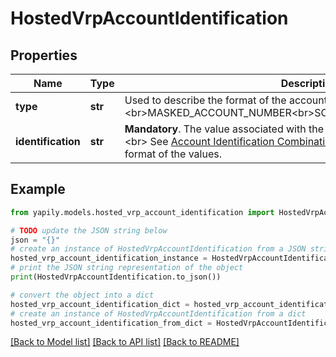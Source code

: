 # HostedVrpAccountIdentification


## Properties

Name | Type | Description | Notes
------------ | ------------- | ------------- | -------------
**type** | **str** | Used to describe the format of the account.&lt;br&gt;&lt;br&gt; Allowed values: &lt;br&gt;MASKED_ACCOUNT_NUMBER&lt;br&gt;SORT_CODE&lt;br&gt;ACCOUNT_NUMBER  | 
**identification** | **str** | __Mandatory__. The value associated with the account identification type.&lt;br&gt;&lt;br&gt; See [Account Identification Combinations](https://docs.yapily.com/pages/key-concepts/payments/payment-execution/intro-to-payment-execution/#account-identifications-combinations) for more information on the format of the values. | 

## Example

```python
from yapily.models.hosted_vrp_account_identification import HostedVrpAccountIdentification

# TODO update the JSON string below
json = "{}"
# create an instance of HostedVrpAccountIdentification from a JSON string
hosted_vrp_account_identification_instance = HostedVrpAccountIdentification.from_json(json)
# print the JSON string representation of the object
print(HostedVrpAccountIdentification.to_json())

# convert the object into a dict
hosted_vrp_account_identification_dict = hosted_vrp_account_identification_instance.to_dict()
# create an instance of HostedVrpAccountIdentification from a dict
hosted_vrp_account_identification_from_dict = HostedVrpAccountIdentification.from_dict(hosted_vrp_account_identification_dict)
```
[[Back to Model list]](../README.md#documentation-for-models) [[Back to API list]](../README.md#documentation-for-api-endpoints) [[Back to README]](../README.md)


